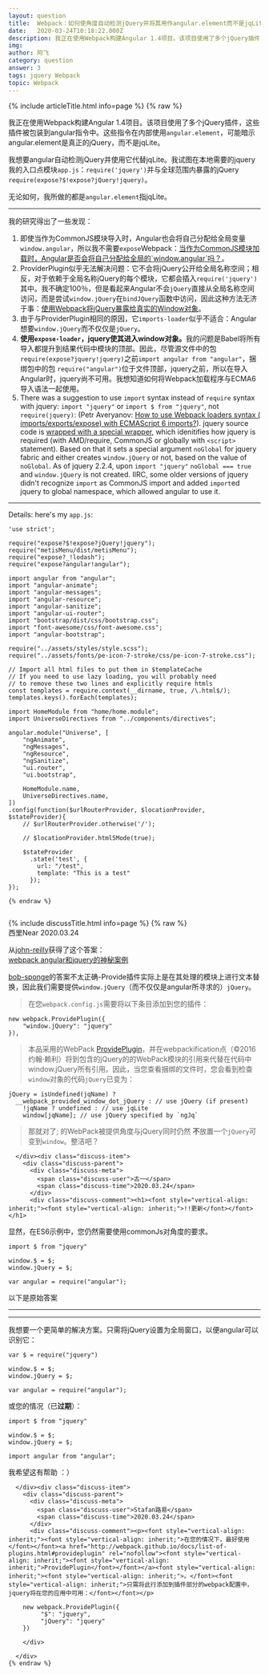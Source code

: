 ```yaml
---
layout: question
title:  Webpack：如何使角度自动检测jQuery并将其用作angular.element而不是jqLit​​e？
date:   2020-03-24T10:18:22.000Z
description: 我正在使用Webpack构建Angular 1.4项目。该项目使用了多个jQuery插件，这些插件被包装到angular指令中。这些指令在内部使用angu...
img: 
author: 阿飞
category: question
answer: 3
tags: jquery Webpack
topic: Webpack
---
```

<div class="article-root">
  <div class="article">
    {% include articleTitle.html info=page %}
    {% raw %}
    <div class="article-content"><p><font style="vertical-align: inherit;"><font style="vertical-align: inherit;">我正在使用Webpack构建Angular 1.4项目。</font><font style="vertical-align: inherit;">该项目使用了多个jQuery插件，这些插件被包装到angular指令中。</font><font style="vertical-align: inherit;">这些指令在内部使用</font></font><code>angular.element</code><font style="vertical-align: inherit;"><font style="vertical-align: inherit;">，可能暗示angular.element是真正的jQuery，而不是jqLit​​e。</font></font></p>

<p><font style="vertical-align: inherit;"><font style="vertical-align: inherit;">我想要angular自动检测jQuery并使用它代替jqLit​​e。</font><font style="vertical-align: inherit;">我试图在本地需要的jquery我的入口点模块</font></font><code>app.js</code><font style="vertical-align: inherit;"><font style="vertical-align: inherit;">：</font></font><code>require('jquery')</code><font style="vertical-align: inherit;"><font style="vertical-align: inherit;">并与全球范围内暴露的jQuery </font></font><code>require(expose?$!expose?jQuery!jquery)</code><font style="vertical-align: inherit;"><font style="vertical-align: inherit;">。</font></font></p>

<p><font style="vertical-align: inherit;"><font style="vertical-align: inherit;">无论如何，我所做的都是</font></font><code>angular.element</code><font style="vertical-align: inherit;"><font style="vertical-align: inherit;">指jqLit​​e。</font></font></p>

<hr>

<p><font style="vertical-align: inherit;"><font style="vertical-align: inherit;">我的研究得出了一些发现： </font></font></p>

<ol>
<li><font style="vertical-align: inherit;"><font style="vertical-align: inherit;">即使当作为CommonJS模块导入时，Angular也会将自己分配给全局变量</font></font><code>window.angular</code><font style="vertical-align: inherit;"><font style="vertical-align: inherit;">，所以我不需要</font></font><code>expose</code><font style="vertical-align: inherit;"><font style="vertical-align: inherit;">Webpack：</font></font><a href="https://stackoverflow.com/questions/36101119/does-angular-assign-itself-to-window-angular-globally-when-loaded-as-commonjs/36106899#36106899"><font style="vertical-align: inherit;"><font style="vertical-align: inherit;">当作为CommonJS模块加载时，Angular是否会将自己分配给全局的`window.angular`吗？</font></font></a><font style="vertical-align: inherit;"><font style="vertical-align: inherit;">。</font></font></li>
<li><font style="vertical-align: inherit;"><font style="vertical-align: inherit;">ProviderPlugin似乎无法解决问题：它不会将jQuery公开给全局名称空间；</font><font style="vertical-align: inherit;">相反，对于依赖于全局名称jQuery的每个模块，它都会插入</font></font><code>require('jquery')</code><font style="vertical-align: inherit;"><font style="vertical-align: inherit;">其中。</font><font style="vertical-align: inherit;">我不确定100％，但是看起来Angular不会</font></font><code>jQuery</code><font style="vertical-align: inherit;"><font style="vertical-align: inherit;">直接从全局名称空间</font><font style="vertical-align: inherit;">访问</font><font style="vertical-align: inherit;">，而是尝试</font></font><code>window.jQuery</code><font style="vertical-align: inherit;"><font style="vertical-align: inherit;">在</font></font><code>bindJQuery</code><font style="vertical-align: inherit;"><font style="vertical-align: inherit;">函数中</font><font style="vertical-align: inherit;">访问</font><font style="vertical-align: inherit;">，因此这种方法无济于事：</font></font><a href="https://stackoverflow.com/questions/29080148/expose-jquery-to-real-window-object-with-webpack"><font style="vertical-align: inherit;"><font style="vertical-align: inherit;">使用Webpack将jQuery暴露给真实的Window对象</font></font></a><font style="vertical-align: inherit;"><font style="vertical-align: inherit;">。</font></font></li>
<li><font style="vertical-align: inherit;"><font style="vertical-align: inherit;">由于与ProviderPlugin相同的原因，它</font></font><code>imports-loader</code><font style="vertical-align: inherit;"><font style="vertical-align: inherit;">似乎不适合：Angular想要</font></font><code>window.jQuery</code><font style="vertical-align: inherit;"><font style="vertical-align: inherit;">而不仅仅是</font></font><code>jQuery</code><font style="vertical-align: inherit;"><font style="vertical-align: inherit;">。</font></font></li>
<li><strong><font style="vertical-align: inherit;"><font style="vertical-align: inherit;">使用</font></font><code>expose-loader</code><font style="vertical-align: inherit;"><font style="vertical-align: inherit;">，jquery使其进入window对象。</font></font></strong><font style="vertical-align: inherit;"><font style="vertical-align: inherit;">我的问题是Babel将所有导入都提升到结果代码中模块的顶部。</font><font style="vertical-align: inherit;">因此，尽管</font><font style="vertical-align: inherit;">源文件中的包</font></font><code>require(expose?jquery!jquery)</code><font style="vertical-align: inherit;"><font style="vertical-align: inherit;">之前</font></font><code>import angular from "angular"</code><font style="vertical-align: inherit;"><font style="vertical-align: inherit;">，捆绑包中的包   </font></font><code>require("angular")</code><font style="vertical-align: inherit;"><font style="vertical-align: inherit;">位于文件顶部，jquery之前，所以在导入Angular时，jquery尚不可用。</font><font style="vertical-align: inherit;">我想知道如何将Webpack加载程序与ECMA6导入语法一起使用。</font></font></li>
<li>There was a suggestion to use <code>import</code> syntax instead of <code>require</code> syntax with jquery: <code>import "jquery"</code> or <code>import $ from "jquery"</code>, not <code>require(jquery)</code>: (Petr Averyanov: <a href="https://stackoverflow.com/questions/36150641/how-to-use-webpack-loaders-syntax-imports-exports-expose-with-ecmascript-6-im">How to use Webpack loaders syntax ( imports/exports/expose) with ECMAScript 6 imports?</a>). jquery source code is <a href="https://github.com/jquery/jquery/blob/master/src/wrapper.js#L41" rel="noreferrer">wrapped with a special wrapper</a>, which idenitifies how jquery is required (with AMD/require, CommonJS or globally with <code>&lt;script&gt;</code> statement). Based on that it sets a special argument <code>noGlobal</code> for jquery fabric and either creates <code>window.jQuery</code> or not, based on the value of <code>noGlobal</code>. As of jquery 2.2.4, upon <code>import "jquery"</code> <code>noGlobal === true</code> and <code>window.jQuery</code> is not created. IIRC, some older versions of jquery didn't recognize <code>import</code> as CommonJS import and added <code>import</code>ed jquery to global namespace, which allowed angular to use it.</li>
</ol>

<hr>

<p>Details: here's my <code>app.js</code>:</p>

<pre><code>'use strict';<font></font>
<font></font>
require("expose?$!expose?jQuery!jquery");<font></font>
require("metisMenu/dist/metisMenu");<font></font>
require("expose?_!lodash");<font></font>
require("expose?angular!angular");<font></font>
<font></font>
import angular from "angular";<font></font>
import "angular-animate";<font></font>
import "angular-messages";<font></font>
import "angular-resource";<font></font>
import "angular-sanitize";<font></font>
import "angular-ui-router";<font></font>
import "bootstrap/dist/css/bootstrap.css";<font></font>
import "font-awesome/css/font-awesome.css";<font></font>
import "angular-bootstrap";<font></font>
<font></font>
require("../assets/styles/style.scss");<font></font>
require("../assets/fonts/pe-icon-7-stroke/css/pe-icon-7-stroke.css");<font></font>
<font></font>
// Import all html files to put them in $templateCache<font></font>
// If you need to use lazy loading, you will probably need<font></font>
// to remove these two lines and explicitly require htmls<font></font>
const templates = require.context(__dirname, true, /\.html$/);<font></font>
templates.keys().forEach(templates);<font></font>
<font></font>
import HomeModule from "home/home.module";<font></font>
import UniverseDirectives from "../components/directives";<font></font>
<font></font>
angular.module("Universe", [<font></font>
    "ngAnimate",<font></font>
    "ngMessages",<font></font>
    "ngResource",<font></font>
    "ngSanitize",<font></font>
    "ui.router",<font></font>
    "ui.bootstrap",<font></font>
<font></font>
    HomeModule.name,<font></font>
    UniverseDirectives.name,<font></font>
])<font></font>
.config(function($urlRouterProvider, $locationProvider, $stateProvider){<font></font>
    // $urlRouterProvider.otherwise('/');<font></font>
<font></font>
    // $locationProvider.html5Mode(true);<font></font>
<font></font>
    $stateProvider<font></font>
      .state('test', {<font></font>
        url: "/test",<font></font>
        template: "This is a test"<font></font>
      });<font></font>
});<font></font>
</code></pre></div>
    {% endraw %}
  </div>
  <p style="height: 0;width:0;overflow: hidden;"> 第3639篇《Webpack：如何使角度自动检测jQuery并将其用作angular.element而不是jqLit​​e？》来自Winter(https://github.com/aiyld/aiyld.github.io)的站点</p>
  <div class="discuss-wrapper">
    {% include discussTitle.html info=page %}
    {% raw %}
    <div class="discuss-item">
        <div class="discuss-parent">
          <div class="discuss-meta">
            <span class="discuss-user">西里Near</span>
            <span class="discuss-time">2020.03.24</span>
          </div>
          <div class="discuss-comment"><p><font style="vertical-align: inherit;"><font style="vertical-align: inherit;">从</font></font><a href="https://stackoverflow.com/users/761388/john-reilly"><font style="vertical-align: inherit;"><font style="vertical-align: inherit;">john-reilly</font></font></a><font style="vertical-align: inherit;"><font style="vertical-align: inherit;">获得了这个答案</font><font style="vertical-align: inherit;">：</font></font><br>
<a href="http://blog.johnnyreilly.com/2016/05/the-mysterious-case-of-webpack-angular-and-jquery.html" rel="noreferrer"><font style="vertical-align: inherit;"><font style="vertical-align: inherit;">webpack angular和jquery的神秘案例</font></font></a></p>

<p><a href="https://stackoverflow.com/users/1554165/bob-sponge"><font style="vertical-align: inherit;"><font style="vertical-align: inherit;">bob-sponge</font></font></a><font style="vertical-align: inherit;"><font style="vertical-align: inherit;">的答案不太正确-Provide插件实际上是在其处理的模块上进行文本替换，因此我们需要提供</font></font><code>window.jQuery</code><font style="vertical-align: inherit;"><font style="vertical-align: inherit;">（而不仅仅是angular所寻求的）</font></font><code>jQuery</code><font style="vertical-align: inherit;"><font style="vertical-align: inherit;">。</font></font></p>

<blockquote>
  <p><font style="vertical-align: inherit;"><font style="vertical-align: inherit;">在您</font></font><code>webpack.config.js</code><font style="vertical-align: inherit;"><font style="vertical-align: inherit;">需要将以下条目添加到您的插件：</font></font></p>
</blockquote>

<pre><code>new webpack.ProvidePlugin({<font></font>
    "window.jQuery": "jquery"<font></font>
}),<font></font>
</code></pre>

<blockquote>
  <p><font style="vertical-align: inherit;"><font style="vertical-align: inherit;">本品采用的WebPack </font></font><a href="https://github.com/webpack/docs/wiki/list-of-plugins#provideplugin" rel="noreferrer"><font style="vertical-align: inherit;"><font style="vertical-align: inherit;">ProvidePlugin</font></font></a><font style="vertical-align: inherit;"><font style="vertical-align: inherit;">，并在webpackification点（©2016约翰·赖利）将到包含的jQuery的的WebPack模块的引用来代替在代码中window.jQuery所有引用。</font><font style="vertical-align: inherit;">因此，当您查看捆绑的文件时，您会看到检查</font></font><code>window</code><font style="vertical-align: inherit;"><font style="vertical-align: inherit;">对象</font><font style="vertical-align: inherit;">的代码</font></font><code>jQuery</code><font style="vertical-align: inherit;"><font style="vertical-align: inherit;">已变为：</font></font></p>
</blockquote>

<pre><code>jQuery = isUndefined(jqName) ?<font></font>
  __webpack_provided_window_dot_jQuery : // use jQuery (if present)<font></font>
    !jqName ? undefined : // use jqLite<font></font>
    window[jqName]; // use jQuery specified by `ngJq`<font></font>
</code></pre>

<blockquote>
  <p><font style="vertical-align: inherit;"><font style="vertical-align: inherit;">那就对了; </font><font style="vertical-align: inherit;">的WebPack被提供角度与jQuery同时仍然
   </font></font><strong><font style="vertical-align: inherit;"><font style="vertical-align: inherit;">不</font></font></strong><font style="vertical-align: inherit;"><font style="vertical-align: inherit;">放置一个</font></font><code>jQuery</code><font style="vertical-align: inherit;"><font style="vertical-align: inherit;">可变到</font></font><code>window</code><font style="vertical-align: inherit;"><font style="vertical-align: inherit;">。</font><font style="vertical-align: inherit;">整洁吧？</font></font></p>
</blockquote></div>
        </div>
        
      </div><div class="discuss-item">
        <div class="discuss-parent">
          <div class="discuss-meta">
            <span class="discuss-user">古一</span>
            <span class="discuss-time">2020.03.24</span>
          </div>
          <div class="discuss-comment"><h1><font style="vertical-align: inherit;"><font style="vertical-align: inherit;">!!更新</font></font></h1>

<p><font style="vertical-align: inherit;"><font style="vertical-align: inherit;">显然，在ES6示例中，您仍然需要使用commonJs对角度的要求。</font></font></p>

<pre><code>import $ from "jquery"<font></font>
<font></font>
window.$ = $;<font></font>
window.jQuery = $;<font></font>
<font></font>
var angular = require("angular");<font></font>
</code></pre>

<p><font style="vertical-align: inherit;"><font style="vertical-align: inherit;">以下是原始答案</font></font></p>

<hr>

<hr>

<p><font style="vertical-align: inherit;"><font style="vertical-align: inherit;">我想要一个更简单的解决方案。</font><font style="vertical-align: inherit;">只需将jQuery设置为全局窗口，以便angular可以识别它：</font></font></p>

<pre><code>var $ = require("jquery")<font></font>
<font></font>
window.$ = $;<font></font>
window.jQuery = $;<font></font>
<font></font>
var angular = require("angular");<font></font>
</code></pre>

<p><font style="vertical-align: inherit;"><font style="vertical-align: inherit;">或您的情况（已</font></font><strong><font style="vertical-align: inherit;"><font style="vertical-align: inherit;">过期</font></font></strong><font style="vertical-align: inherit;"><font style="vertical-align: inherit;">）：</font></font></p>

<pre><code>import $ from "jquery"<font></font>
<font></font>
window.$ = $;<font></font>
window.jQuery = $;<font></font>
<font></font>
import angular from "angular";<font></font>
</code></pre>

<p><font style="vertical-align: inherit;"><font style="vertical-align: inherit;">我希望这有帮助 ：）</font></font></p></div>
        </div>
        
      </div><div class="discuss-item">
        <div class="discuss-parent">
          <div class="discuss-meta">
            <span class="discuss-user">Stafan路易</span>
            <span class="discuss-time">2020.03.24</span>
          </div>
          <div class="discuss-comment"><p><font style="vertical-align: inherit;"><font style="vertical-align: inherit;">在您的情况下，最好使用</font></font><a href="http://webpack.github.io/docs/list-of-plugins.html#provideplugin" rel="nofollow"><font style="vertical-align: inherit;"><font style="vertical-align: inherit;">ProvidePlugin</font></font></a><font style="vertical-align: inherit;"><font style="vertical-align: inherit;">。</font><font style="vertical-align: inherit;">只需将此行添加到插件部分的webpack配置中，jquery将在您的应用中可用：</font></font></p>

<pre><code>    new webpack.ProvidePlugin({<font></font>
         "$": "jquery",<font></font>
         "jQuery": "jquery"<font></font>
    })<font></font>
</code></pre></div>
        </div>
        
      </div>
    {% endraw %}
  </div>
<div>
